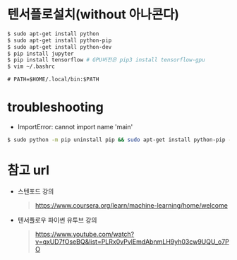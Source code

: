 # 텐서플로설치(without 아나콘다)
  ```bash
  $ sudo apt-get install python
  $ sudo apt-get install python-pip
  $ sudo apt-get install python-dev
  $ pip install jupyter
  $ pip install tensorflow # GPU버전은 pip3 install tensorflow-gpu
  $ vim ~/.bashrc
  ```
  ```
  # PATH=$HOME/.local/bin:$PATH
  ```

# troubleshooting
  - ImportError: cannot import name 'main'
  ```bash
  $ sudo python -m pip uninstall pip && sudo apt-get install python-pip --reinstall
  ```

# 참고 url
- 스텐포드 강의
  > https://www.coursera.org/learn/machine-learning/home/welcome
- 텐서플로우 파이썬 유투브 강의
  > https://www.youtube.com/watch?v=qxUD7fOseBQ&list=PLRx0vPvlEmdAbnmLH9yh03cw9UQU_o7PO
